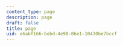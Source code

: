 ```yaml
---
content_type: page
description: page
draft: false
title: page
uid: e6abf166-bebd-4e98-86e1-10430be7bccf
---
```

